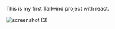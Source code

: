 This is my first Tailwind project with react.

![screenshot (3)](https://user-images.githubusercontent.com/76786635/121569980-3540f080-ca43-11eb-89d3-606b7409d258.png)
